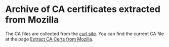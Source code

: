 # Archive of CA certificates extracted from Mozilla
The CA files are collected from the [curl site](https://curl.se/). 
You can find the current CA file at the page 
[Extract CA Certs from Mozilla](https://curl.se/docs/caextract.html).
